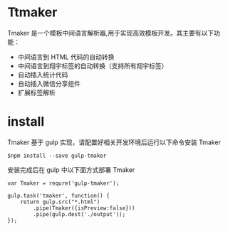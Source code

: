 # Ttmaker
Tmaker 是一个模板中间语言解析器,用于实现高效模板开发。其主要有以下功能：

* 中间语言到 HTML 代码的自动转换
* 中间语言到翔宇标签的自动转换（支持所有翔宇标签）
* 自动插入统计代码
* 自动插入微信分享组件
* 扩展标签解析

# install
Tmaker 基于 gulp 实现，请配置好相关开发环境后运行以下命令安装 Tmaker
```
$npm install --save gulp-tmaker
```
安装完成后在 gulp 中以下面方式部署 Tmaker

```
var Tmaker = requre('gulp-tmaker');

gulp.task('tmaker', function() {
	return gulp.src("*.html")
		.pipe(Tmaker({isPreview:false}))
		.pipe(gulp.dest('./output'));
});
```